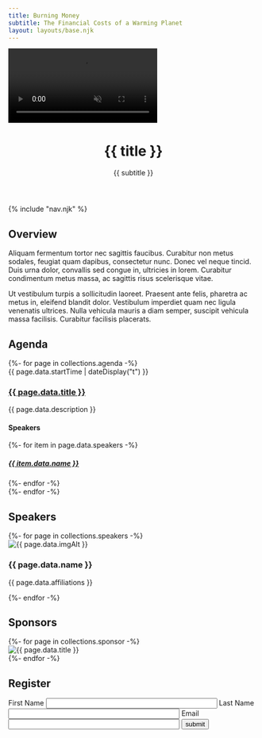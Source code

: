 ```yaml
---
title: Burning Money
subtitle: The Financial Costs of a Warming Planet
layout: layouts/base.njk
---
```


<div id="hero" class="hero">
 <video autoplay muted loop id="video">
   <source src="images/stock-footage-thick-plumes-of-dark-smoke-rise-from-a-amazon-rain-forest-in-brazil-that-is-on-fire-and-burning-due.webm" type="video/webm">
 </video>
 <header>
  <h1>{{ title }}</h1>
  <p>{{ subtitle }}</p>
 </header>
 {% include "nav.njk" %}
</div>

<div class="wrapper">
 <section id="overview">
  <h2>Overview</h2>
  <div class="summary">
   <p>Aliquam fermentum tortor nec sagittis faucibus. Curabitur non metus sodales, feugiat quam dapibus, consectetur nunc. Donec vel neque tincid. Duis urna dolor, convallis sed congue in, ultricies in lorem. Curabitur condimentum metus massa, ac sagittis risus scelerisque vitae.</p>
   <p>Ut vestibulum turpis a sollicitudin laoreet. Praesent ante felis, pharetra ac metus in, eleifend blandit dolor. Vestibulum imperdiet quam nec ligula venenatis ultrices. Nulla vehicula mauris a diam semper, suscipit vehicula massa facilisis. Curabitur facilisis placerats.</p>
  </div>
 </section>
</div>

<div class="wrapper">
 <section class="agenda">
  <h2>Agenda</h2>
  {%- for page in collections.agenda -%}
   <article>
    <time class="event-time" datetime="{{ page.data.startTime }}">{{ page.data.startTime | dateDisplay("t") }}</time>
    <h3><a href="{{ page.url }}">{{ page.data.title }}</a></h3>
    <p class="event-description">{{ page.data.description }}</p>
    <div class="speakers-block">
     <h4>Speakers</h4>
     {%- for item in page.data.speakers -%}
     <div class="speaker">
      <h5><a href="#{{ item.data.name | slug }}">{{ item.data.name }}</a></h5>
     </div>
     {%- endfor -%}
    </div>
   </article>
  {%- endfor -%}
 </section>
</div>

<div class="wrapper">
 <section id="speakers">
  <h2>Speakers</h2>
  {%- for page in collections.speakers -%}
    <article id="{{  page.fileSlug }}">
      <a>
         <img src="../images/{{ page.data.img }}" alt="{{ page.data.imgAlt }}">
         <h3>{{ page.data.name }}</h3>
    <p>{{ page.data.affiliations }}</p>
      </a>
    </article>
  {%- endfor -%}
 </section>
</div>

<div class="wrapper">
 <section id="sponsors">
  <h2>Sponsors</h2>
  {%- for page in collections.sponsor -%}
    <article>
        <img src="./images/{{ page.data.img }}" alt="{{ page.data.title }}">
    </article>
  {%- endfor -%}
 </section>
</div>

<div class="wrapper">
 <section id="register">
  <h2>Register</h2>
  <form name="register" netlify>
   <label for="first-name">First Name</label>
   <input type="text" name="fname" value="" size="40" id="first-name" aria required="true" aria-invalid="false" />
   <label for="flast-name">Last Name</label>
   <input type="text" name="lname" value="" size="40" id="last-name" aria required="true" aria-invalid="false" />
   <label for="email">Email</label>
   <input type="email" name="email" value="" size="40" id="email" aria-required="true" aria-invalid="false" />
   <input type="submit" name="sumbit" value="submit" size="40" id="submit" aria-required="true" aria-invalid="false" />
  </form>
 </section>
</div>

<script>
var isInViewport = function (elem) {
var bounding = elem.getBoundingClientRect();
 return (
     bounding.bottom <= 40
 );
};

var hero = document.getElementById('hero');
var header = document.getElementById('header-wrapper');
window.addEventListener('scroll', function(e) {
 isInViewport(hero) ? header.classList.add('opaque') : header.classList.remove('opaque');
});
</script>
